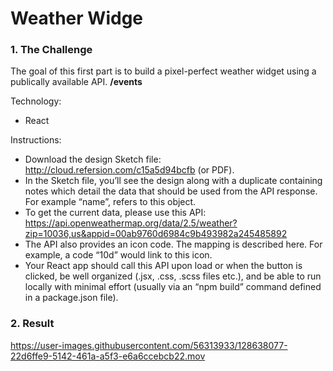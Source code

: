 # **Weather Widge**

### **1. The Challenge**
The goal of this first part is to build a pixel-perfect weather widget using a publically available API. 
**/events**

Technology:
* React

Instructions:
* Download the design Sketch file: http://cloud.refersion.com/c15a5d94bcfb (or PDF).
* In the Sketch file, you’ll see the design along with a duplicate containing notes which detail the data that should be used from the API response. For example “name”, refers to this object.
* To get the current data, please use this API: 
https://api.openweathermap.org/data/2.5/weather?zip=10036,us&appid=00ab9760d6984c9b493982a245485892
* The API also provides an icon code. The mapping is described here. For example, a code “10d” would link to this icon.
* Your React app should call this API upon load or when the button is clicked, be well organized (.jsx, .css, .scss files etc.), and be able to run locally with minimal effort (usually via an “npm build” command defined in a package.json file).


### **2. Result**
https://user-images.githubusercontent.com/56313933/128638077-22d6ffe9-5142-461a-a5f3-e6a6ccebcb22.mov
